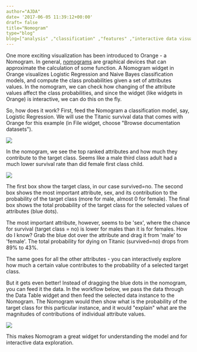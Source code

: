 ```yaml
---
author="AJDA"
date= '2017-06-05 11:39:12+00:00'
draft= false
title="Nomogram"
type="blog"
blog=["analysis" ,"classification" ,"features" ,"interactive data visualization"  ,"visualization" ]
---
```


One more exciting visualization has been introduced to Orange - a Nomogram. In general, [nomograms](https://en.wikipedia.org/wiki/Nomogram) are graphical devices that can approximate the calculation of some function. A Nomogram widget in Orange visualizes Logistic Regression and Naive Bayes classification models, and compute the class probabilities given a set of attributes values. In the nomogram, we can check how changing of the attribute values affect the class probabilities, and since the widget (like widgets in Orange) is interactive, we can do this on the fly.

So, how does it work? First, feed the Nomogram a classification model, say, Logistic Regression. We will use the Titanic survival data that comes with Orange for this example (in File widget, choose "Browse documentation datasets").

![](/images/2017/04/nomogram-workflow.png)

In the nomogram, we see the top ranked attributes and how much they contribute to the target class. Seems like a male third class adult had a much lower survival rate than did female first class child.

![](/images/2017/04/Screen-Shot-2017-04-19-at-14.44.44.png)

The first box show the target class, in our case survived=no. The second box shows the most important attribute, sex, and its contribution to the probability of the target class (more for male, almost 0 for female). The final box shows the total probability of the target class for the selected values of attributes (blue dots).

The most important attribute, however, seems to be 'sex', where the chance for survival (target class = no) is lower for males than it is for females. How do I know? Grab the blue dot over the attribute and drag it from 'male' to 'female'. The total probability for dying on Titanic (survived=no) drops from 89% to 43%.

The same goes for all the other attributes - you can interactively explore how much a certain value contributes to the probability of a selected target class.

But it gets even better! Instead of dragging the blue dots in the nomogram, you can feed it the data. In the workflow below, we pass the data through the Data Table widget and then feed the selected data instance to the Nomogram. The Nomogram would then show what is the probability of the target class for this particular instance, and it would "explain" what are the magnitudes of contributions of individual attribute values.

![](/images/2017/04/Screen-Shot-2017-04-19-at-14.38.43.png)

This makes Nomogram a great widget for understanding the model and for interactive data exploration.
